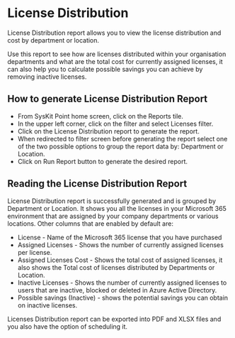 # License Distribution

License Distribution report allows you to view the license distribution and cost by department or location. 

Use this report to see how are licenses distributed within your organisation departments and what are the total cost for currently assigned licenses, it can also help you to calculate possible savings you can achieve by removing inactive licenses.

## How to generate License Distribution Report

- From SysKit Point home screen, click on the Reports tile.
- In the upper left corner, click on the filter and select Licenses filter.
- Click on the License Distribution report to generate the report.
- When redirected to filter screen before generating the report select one of the two possible options to group the report data by: Department or Location.
- Click on Run Report button to generate the desired report.

## Reading the License Distribution Report

License Distribution report is successfully generated and is grouped by Department or Location. It shows you all the licenses in your Microsoft 365 environment that are assigned by your company departments or various locations.
Other columns that are enabled by default are:

- License - Name of the Microsoft 365 license that you have purchased
- Assigned Licenses - Shows the number of currently assigned licenses per license.
- Assigned Licenses Cost - Shows the total cost of assigned licenses, it also shows the Total cost of licenses distributed by Departments or Location.
- Inactive Licenses - Shows the number of currently assigned licenses to users that are inactive, blocked or deleted in Azure Active Directory.
- Possible savings (Inactive) - shows the potential savings you can obtain on inactive licenses.

Licenses Distribution report can be exported into PDF and XLSX files and you also have the option of scheduling it.